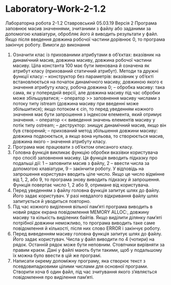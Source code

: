 # Laboratory-Work-2-1.2
Лабораторна робота 2-1.2 Ставровський 05.03.19
Версія 2
Програма заповнює масив значеннями, зчитаними з файлу або заданими за допомогою клавіатури, обробляє його й виводить результати у файл. Якщо після введення довжина робочої частини дорівнює 0, то програма закінчує роботу. 
Вимоги до виконання 
1. Означити клас із прихованими атрибутами в об’єктах: вказівник на динамічний масив, довжина масиву, довжина робочої частини масиву. Ціла константа 100 має бути іменована й означена як атрибут класу (прихований статичний атрибут). 
Методи та дружні функції класу: 
–	конструктор без параметрів: вказівник у об’єкті встановлюється на початок динамічного масиву, довжиною якого є значення атрибуту класу, робоча довжина 0;
–	обробка масиву: така сама, як у попередній версії, але довжина масиву під час обробки може збільшуватися;
–	оператор >> заповнення масиву числами з потоку типу istream (довжина масиву при введенні може збільшитися); якщо потоком є cin, то перед уведенням кожного значення має бути запрошення з індексом елемента, який отримує значення.
–	оператор << виведення значень елементів масиву у потік типу ostream; 
–	деструктор: знищує динамічний масив, якщо він був створений;
–	прихований метод збільшення довжини масиву: довжина подвоюється, а якщо вона нульова, то створюється масив, довжина якого – значення атрибуту класу. 
2. Програма має працювати з об’єктом описаного класу. 
3. Головна функція викликає функцію обробки вказівки користувача про спосіб заповнення масиву. Ця функція виводить підказку про подальші дії: 1 – заповнити масив з файлу, 2 – ввести числа за допомогою клавіатури, 9 – закінчити роботу. У відповідь на запрошення користувач вводить ціле число. Якщо це число відмінне від 1, 2, або 9, то програма знову виводить підказку й запрошення. Функція повертає число 1, 2 або 9, отримане від користувача.
4. Перед уведенням з файлу головна функція запитує шлях до файлу. Його задає користувач. У разі невдалого відкривання файлу шлях запитується й уводиться повторно. 
5. Під час кожного виділення вільної пам’яті програма виводить в новий рядок екрана повідомлення MEMORY ALLOC:, довжину масиву та кількість виділених байтів. Якщо виділити ділянку пам’яті потрібної довжини неможливо, то програма виводить таке саме повідомлення й кількості, після них слово ERROR і закінчує роботу. 
6. Перед виведенням масиву головна функція запитує шлях до файлу. Його задає користувач. Числа у файл виводити по 4 (чотири) на рядок. Останній рядок може бути неповним. Стовпчики вирівняти за правим краєм. Дані у файлі мають бути такими, щоб у подальшому їх можна було ввести в цій же програмі. 
7. Написати окрему допоміжну програму, яка створює текст з псевдовипадковими цілими числами для основної програми. Створити хоча б один файл, під час зчитування якого з’являється повідомлення про виділення пам’яті. 
